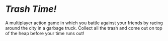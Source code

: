 # *Trash Time!*
 
A multiplayer action game in which you battle against your friends by racing around the city in a garbage truck. Collect all the trash and come out on top of the heap before your time runs out!
